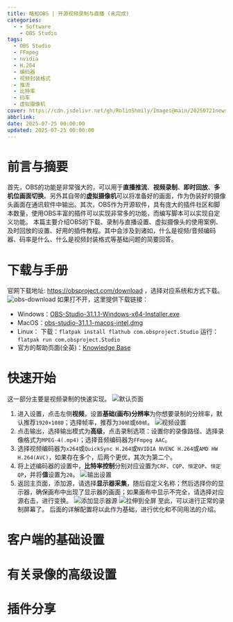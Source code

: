 ```yaml
---
title: 略知OBS | 开源视频录制与直播 (未完成)
categories:
  - - Software
    - OBS Studio
tags:
  - OBS Studio
  - FFmpeg
  - nvidia
  - H.264
  - 编码器
  - 视频封装格式
  - 推流
  - 比特率
  - 码率
  - 虚拟摄像机
cover: https://cdn.jsdelivr.net/gh/RolinShmily/Images@main/20250721newstart/001.jpg
abbrlink: 
date: 2025-07-25 00:00:00
updated: 2025-07-25 00:00:00
---
```

# 前言与摘要
首先，OBS的功能是非常强大的，可以用于**直播推流**、**视频录制**、**即时回放**、**多机位画面切换**。另外其自带的**虚拟摄像机**可以将准备好的画面，作为伪装好的摄像头画面在通讯软件中输出。其次，OBS作为开源软件，具有庞大的插件社区和脚本数量，使用OBS丰富的插件可以实现非常多的功能，而编写脚本可以实现自定义功能。
本篇主要介绍OBS的下载、录制与直播设置、虚拟摄像头的使用案例、及时回放的设置、好用的插件教程。其中会涉及到诸如，什么是视频/音频编码器、码率是什么、什么是视频封装格式等基础问题的简要回答。
# 下载与手册
官网下载地址: https://obsproject.com/download ，选择对应系统和方式下载。
![obs-download](https://cdn.jsdelivr.net/gh/RolinShmily/Images@main/20250721newstart/PixPin_2025-07-25_11-57-38.jpg)
如果打不开，这里提供下载链接：
- Windows：[OBS-Studio-31.1.1-Windows-x64-Installer.exe](https://cdn-fastly.obsproject.com/downloads/OBS-Studio-31.1.1-Windows-x64-Installer.exe)
- MacOS：[obs-studio-31.1.1-macos-intel.dmg](https://cdn-fastly.obsproject.com/downloads/obs-studio-31.1.1-macos-intel.dmg)
- Linux：
	下载：`flatpak install flathub com.obsproject.Studio`
	运行：`flatpak run com.obsproject.Studio`
- 官方的帮助页面(全英)：[Knowledge Base](https://obsproject.com/kb/)
# 快速开始
这一部分主要是视频录制的快速实现。
![默认页面](https://cdn.jsdelivr.net/gh/RolinShmily/Images@main/20250721newstart/PixPin_2025-07-25_13-06-16.jpg)
1. 进入设置，点击左侧**视频**，设置**基础(画布)分辨率**为你想要录制的分辨率，默认推荐`1920×1080`；选择帧率，推荐为`30帧`或`60帧`。
![视频设置](https://cdn.jsdelivr.net/gh/RolinShmily/Images@main/20250721newstart/PixPin_2025-07-25_21-00-30.png)
2. 点击输出，选择输出模式为**高级**，点击录制选项：设置你的录像路径、选择录像格式为`MPEG-4(.mp4)`；选择音频编码器为`FFmpeg AAC`。
3. 选择视频编码器为`x264`或`QuickSync H.264`或`NVIDIA NVENC H.264`或`AMD HW H.264(AVC)`，如果存在多个，后两个更优，其次为第二个。
4. 将上述编码器的设置中，**比特率控制**分别对应设置为`CRF`、`CQP`、`恒定QP`、`恒定QP`，并将**值**设置为`20`。
![输出设置](https://cdn.jsdelivr.net/gh/RolinShmily/Images@main/20250721newstart/PixPin_2025-07-25_21-06-12.jpg)
5. 返回主页面，添加源，请选择**显示器采集**，随后自定义名称；然后选择你的显示器，确保画布中出现了显示器的画面；如果画布中显示不完全，请选择对应源右击，进行变换。
![添加显示器源](https://cdn.jsdelivr.net/gh/RolinShmily/Images@main/20250721newstart/PixPin_2025-07-25_20-49-02.jpg)
![拉伸到全屏](https://cdn.jsdelivr.net/gh/RolinShmily/Images@main/20250721newstart/Timeline%201_01_00_00_00.jpg)
至此，可以进行正常的录制屏幕了。
后面的详解配置将以此作为基础，进行优化和不同用法的介绍。
# 客户端的基础设置
# 有关录像的高级设置
# 插件分享